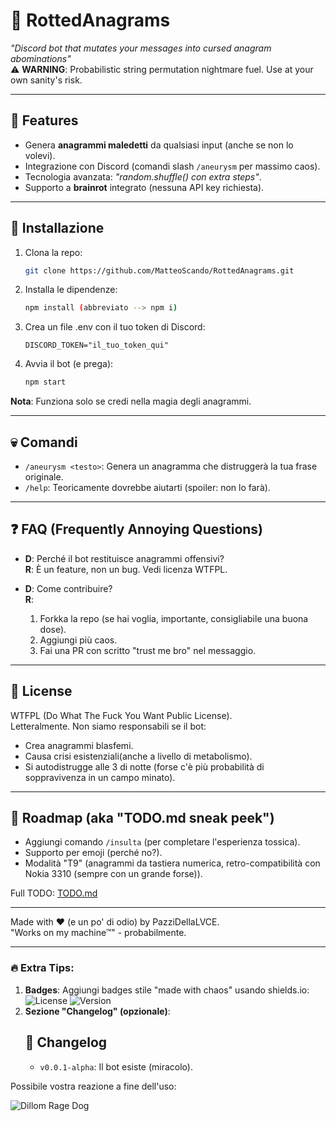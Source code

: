 # 🤪 RottedAnagrams 

*"Discord bot that mutates your messages into cursed anagram abominations"*  
⚠️ **WARNING**: Probabilistic string permutation nightmare fuel. Use at your own sanity's risk.

---

## 📌 Features
- Genera **anagrammi maledetti** da qualsiasi input (anche se non lo volevi).
- Integrazione con Discord (comandi slash `/aneurysm` per massimo caos).
- Tecnologia avanzata: *"random.shuffle() con extra steps"*.
- Supporto a **brainrot** integrato (nessuna API key richiesta).

---

## 🚀 Installazione
1. Clona la repo:
    ```bash
    git clone https://github.com/MatteoScando/RottedAnagrams.git
    ```
2. Installa le dipendenze:
    ```bash
    npm install (abbreviato --> npm i)
    ```
3. Crea un file .env con il tuo token di Discord:
    ```env
    DISCORD_TOKEN="il_tuo_token_qui"
    ```
4. Avvia il bot (e prega):
    ```bash
    npm start
    ```

**Nota**: Funziona solo se credi nella magia degli anagrammi.

---

## 💀 Comandi
- `/aneurysm <testo>`: Genera un anagramma che distruggerà la tua frase originale.
- `/help`: Teoricamente dovrebbe aiutarti (spoiler: non lo farà).

---

## ❓ FAQ (Frequently Annoying Questions)
- **D**: Perché il bot restituisce anagrammi offensivi?  
  **R**: È un feature, non un bug. Vedi licenza WTFPL.

- **D**: Come contribuire?  
  **R**:
  1. Forkka la repo (se hai voglia, importante, consigliabile una buona dose).
  2. Aggiungi più caos.
  3. Fai una PR con scritto "trust me bro" nel messaggio.

---

## 📜 License
WTFPL (Do What The Fuck You Want Public License).  
Letteralmente. Non siamo responsabili se il bot:
- Crea anagrammi blasfemi.
- Causa crisi esistenziali(anche a livello di metabolismo).
- Si autodistrugge alle 3 di notte (forse c'è più probabilità di soppravivenza in un campo minato).

---

## 🌟 Roadmap (aka "TODO.md sneak peek")
- Aggiungi comando `/insulta` (per completare l'esperienza tossica).
- Supporto per emoji (perché no?).
- Modalità "T9" (anagrammi da tastiera numerica, retro-compatibilità con Nokia 3310 (sempre con un grande forse)).

Full TODO: [TODO.md](./TODO.md)

---

Made with ❤️ (e un po' di odio) by PazziDellaLVCE.  
"Works on my machine™" - probabilmente.

---

### 🔥 Extra Tips:
1. **Badges**: Aggiungi badges stile "made with chaos" usando shields.io:
   ![License](https://img.shields.io/badge/license-WTFPL-red)
   ![Version](https://img.shields.io/badge/version-0.0.1--alpha-purple)
2. **Sezione "Changelog" (opzionale)**:
   ## 📜 Changelog
   - `v0.0.1-alpha`: Il bot esiste (miracolo).

Possibile vostra reazione a fine dell'uso:

![Dillom Rage Dog](https://media1.tenor.com/m/-SoMK6niJR0AAAAd/dillom-rage-dog.gif)
